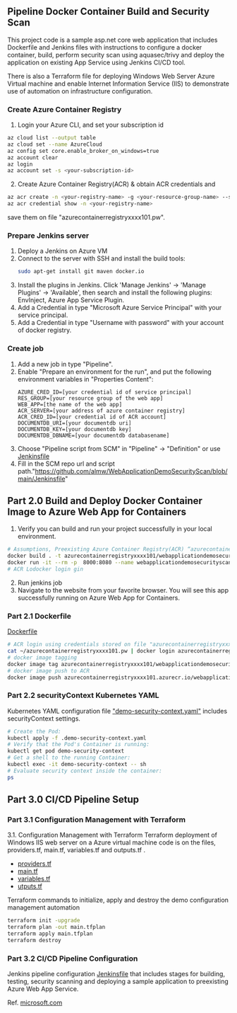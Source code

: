 
##  Pipeline Docker Container Build and Security Scan
This project code is a sample asp.net core web application that includes Dockerfile and Jenkins files with instructions to configure a docker container, build, perform security scan using aquasec/trivy and deploy the application on existing App Service using Jenkins CI/CD tool.

There is also a Terraform file for deploying Windows Web Server Azure Virtual machine and enable Internet Information Service (IIS) to demonstrate use of automation on infrastructure configuration.

### Create Azure Container Registry
1. Login your Azure CLI, and set your subscription id
```bash
az cloud list --output table
az cloud set --name AzureCloud
az config set core.enable_broker_on_windows=true
az account clear
az login
az account set -s <your-subscription-id>
 ```
2. Create Azure Container Registry(ACR) & obtain ACR credentials and
```bash
az acr create -n <your-registry-name> -g <your-resource-group-name> --sku <sku-name> --admin-enabled true
az acr credential show -n <your-registry-name>
```
save them on file "azurecontainerregistryxxxx101.pw".
### Prepare Jenkins server

1. Deploy a Jenkins on Azure VM
2. Connect to the server with SSH and install the build tools:
   ```bash
   sudo apt-get install git maven docker.io
   ```
3. Install the plugins in Jenkins. Click 'Manage Jenkins' -> 'Manage Plugins' -> 'Available', then search and install the following plugins: EnvInject, Azure App Service Plugin.
4. Add a Credential in type "Microsoft Azure Service Principal" with your service principal.
5. Add a Credential in type "Username with password" with your account of docker registry.

### Create job
1. Add a new job in type "Pipeline".
2. Enable "Prepare an environment for the run", and put the following environment variables
   in "Properties Content":
    ```
    AZURE_CRED_ID=[your credential id of service principal]
    RES_GROUP=[your resource group of the web app]
    WEB_APP=[the name of the web app]
    ACR_SERVER=[your address of azure container registry]
    ACR_CRED_ID=[your credential id of ACR account]
    DOCUMENTDB_URI=[your documentdb uri]
    DOCUMENTDB_KEY=[your documentdb key]
    DOCUMENTDB_DBNAME=[your documentdb databasename]
    ```
3. Choose "Pipeline script from SCM" in "Pipeline" -> "Definition" or use [Jenkinsfile](./Jenkinsfile)
4. Fill in the SCM repo url and script path."https://github.com/almw/WebApplicationDemoSecurityScan/blob/main/Jenkinsfile"

## Part 2.0 Build and Deploy Docker Container Image to Azure Web App for Containers
1. Verify you can build and run your project successfully in your local environment.
```bash
# Assumptions, Preexisting Azure Container Registry(ACR) “azurecontainerregistryxxxx101”
docker build . -t azurecontainerregistryxxxx101/webapplicationdemosecurityscan
docker run -it --rm -p  8000:8080 --name webapplicationdemosecurityscan azurecontainerregistryxxxx101/webapplicationdemosecurityscan
# ACR Lodocker login gin
```
2. Run jenkins job
3. Navigate to the website from your favorite browser. You will see this app successfully running on Azure Web App for Containers.

### Part 2.1 Dockerfile
[Dockerfile](./Dockerfile)
```bash
# ACR login using credentials stored on file "azurecontainerregistryxxxx101.pw"
cat ~/azurecontainerregistryxxxx101.pw | docker login azurecontainerregistryxxxx101.azurecr.io --username azurecontainerregistryxxxx101 -password-stdin
# docker image tagging
docker image tag azurecontainerregistryxxxx101/webapplicationdemosecurityscan:latest azurecontainerregistryxxxx101.azurecr.io/webapplicationdemosecurityscan:latest
# docker image push to ACR
docker image push azurecontainerregistryxxxx101.azurecr.io/webapplicationdemosecurityscan:latest
```

### Part 2.2 securityContext Kubernetes YAML
Kubernetes YAML configuration file ["demo-security-context.yaml"](./demo-security-context.yaml) includes securityContext settings.
```bash
# Create the Pod:
kubectl apply -f .demo-security-context.yaml
# Verify that the Pod's Container is running:
kubectl get pod demo-security-context
# Get a shell to the running Container:
kubectl exec -it demo-security-context -- sh
# Evaluate security context inside the container:
ps
```
## Part 3.0 CI/CD Pipeline Setup
### Part 3.1 Configuration Management with Terraform
3.1. Configuration Management with Terraform
Terraform deployment of Windows IIS web server on a Azure virtual machine code is on the files, providers.tf, main.tf, variables.tf and outputs.tf .
- [providers.tf](./providers.tf)
- [main.tf](./main.tf)
- [variables.tf](./variables.tf)
- [utputs.tf](./outputs.tf)

Terraform commands to initialize, apply and destroy the demo configuration management automation
```sh
terraform init -upgrade
terraform plan -out main.tfplan
terraform apply main.tfplan
terraform destroy
```
### Part 3.2 CI/CD Pipeline Configuration
Jenkins pipeline configuration [Jenkinsfile](./Jenkinsfile) that includes stages for building, testing, security scanning and deploying a sample application to preexisting Azure Web App Service.

Ref.
[microsoft.com](https://www.microsoft.com/en-us/)

